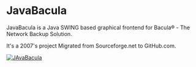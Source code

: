 # JavaBacula
JavaBacula is a Java SWING based graphical frontend for Bacula® - The Network Backup Solution.

It's a 2007's project Migrated from Sourceforge.net to GitHub.com.

[![JAvaBacula](http://img.youtube.com/vi/BWPFJJ__3wc/0.jpg)](https://youtu.be/BWPFJJ__3wc?t=180s "JavaBacula")

